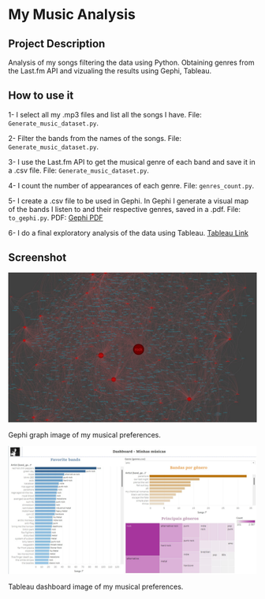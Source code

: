 # My Music Analysis

## Project Description

Analysis of my songs filtering the data using Python. Obtaining genres from the Last.fm API and vizualing the results using Gephi, Tableau.


## How to use it

1- I select all my .mp3 files and list all the songs I have. File: `Generate_music_dataset.py`.

2- Filter the bands from the names of the songs. File: `Generate_music_dataset.py`.

3- I use the Last.fm API to get the musical genre of each band and save it in a .csv file. File: `Generate_music_dataset.py`.

4- I count the number of appearances of each genre. File: `genres_count.py`.

5- I create a .csv file to be used in Gephi. In Gephi I generate a visual map of the bands I listen to and their respective genres, saved in a .pdf. File: `to_gephi.py`. PDF: [Gephi PDF](https://github.com/Marcos14Almeida/my_music_analysis/blob/main/gephi/bands_graph_map.pdf)

6- I do a final exploratory analysis of the data using Tableau. [Tableau Link](https://public.tableau.com/app/profile/marcos.p4585/viz/MyMusics/Painel1?publish=yes)

## Screenshot

<p align="center">
  <img src="https://github.com/Marcos14Almeida/my_music_analysis/blob/main/gephi/print_gephi.jpg" width="600" title="Screenshot">
</p> 

Gephi graph image of my musical preferences.

<p align="center">
  <img src="https://github.com/Marcos14Almeida/my_music_analysis/blob/main/tableau_print.jpg" width="600" title="Screenshot">
</p> 

Tableau dashboard image of my musical preferences.